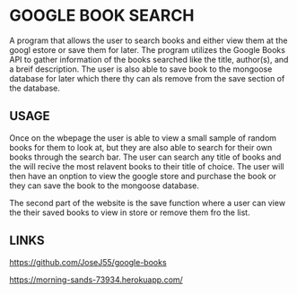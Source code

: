 # GOOGLE BOOK SEARCH

A program that allows the user to search books and either view them at the googl estore or save them for later. The program utilizes the Google Books API to gather information of the books searched like the title, author(s), and a breif description. The user is also able to save book to the mongoose database for later which there thy can als remove from the save section of the database.

## USAGE 

Once on the wbepage the user is able to view a small sample of random books for them to look at, but they are also able to search for their own books through the search bar. The user can search any title of books and the will recive the most relavent books to their title of choice. The user will then have an onption to view the google store and purchase the book or they can save the book to the mongoose database.

The second part of the website is the save function where a user can view the their saved books to view in store or remove them fro the list.

## LINKS

https://github.com/JoseJ55/google-books

https://morning-sands-73934.herokuapp.com/